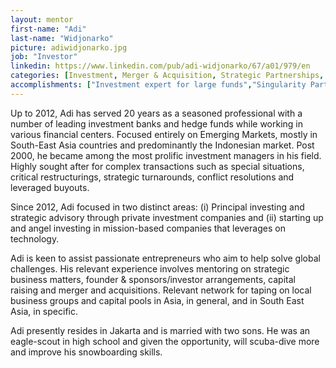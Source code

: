 ```yaml
---
layout: mentor
first-name: "Adi"
last-name: "Widjonarko"
picture: adiwidjonarko.jpg
job: "Investor"
linkedin: https://www.linkedin.com/pub/adi-widjonarko/67/a01/979/en
categories: [Investment, Merger & Acquisition, Strategic Partnerships, Angel Investing, Private Equity, Leveraged Buyouts, Turnarounds]
accomplishments: ["Investment expert for large funds","Singularity Partner in Indonesia","Expert in SE Asia investment climate"]
---
```

Up to 2012, Adi has served 20 years as a seasoned professional with a number of leading investment banks and hedge funds while working in various financial centers.  Focused entirely on Emerging Markets, mostly in South-East Asia countries and predominantly the Indonesian market.  Post 2000, he became among the most prolific investment managers in his field.  Highly sought after for complex transactions such as special situations, critical restructurings, strategic turnarounds, conflict resolutions and leveraged buyouts.

Since 2012, Adi focused in two distinct areas: (i) Principal investing and strategic advisory through private investment companies and (ii) starting up and angel investing in mission-based companies that leverages on technology.

Adi is keen to assist passionate entrepreneurs who aim to help solve global challenges.  His relevant experience involves mentoring on strategic business matters, founder & sponsors/investor arrangements, capital raising and merger and acquisitions.  Relevant network for taping on local business groups and capital pools in Asia, in general, and in South East Asia, in specific.

Adi presently resides in Jakarta and is married with two sons.  He was an eagle-scout in high school and given the opportunity, will scuba-dive more and improve his snowboarding skills.
